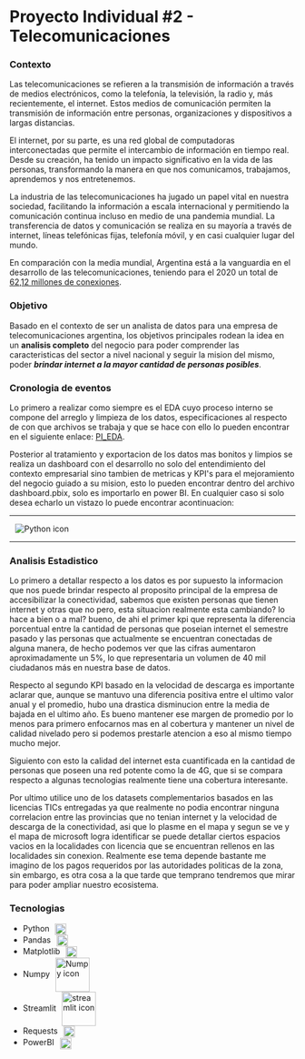 # Proyecto Individual #2 - Telecomunicaciones

### **Contexto**

Las telecomunicaciones se refieren a la transmisión de información a través de medios electrónicos, como la telefonía, la televisión, la radio y, más recientemente, el internet. Estos medios de comunicación permiten la transmisión de información entre personas, organizaciones y dispositivos a largas distancias.

El internet, por su parte, es una red global de computadoras interconectadas que permite el intercambio de información en tiempo real. Desde su creación, ha tenido un impacto significativo en la vida de las personas, transformando la manera en que nos comunicamos, trabajamos, aprendemos y nos entretenemos.

La industria de las telecomunicaciones ha jugado un papel vital en nuestra sociedad, facilitando la información a escala internacional y permitiendo la comunicación continua incluso en medio de una pandemia mundial. La transferencia de datos y comunicación se realiza en su mayoría a través de internet, líneas telefónicas fijas, telefonía móvil, y en casi cualquier lugar del mundo. 

En comparación con la media mundial, Argentina está a la vanguardia en el desarrollo de las telecomunicaciones, teniendo para el 2020 un total de [62,12 millones de conexiones](https://www.datosmundial.com/america/argentina/telecomunicacion.php). 

### **Objetivo**

Basado en el contexto de ser un analista de datos para una empresa de telecomunicaciones argentina, los objetivos principales rodean la idea en un **analisis completo** del negocio para poder comprender las caracteristicas del sector a nivel nacional y seguir la mision del mismo, poder ***brindar internet a la mayor cantidad de personas posibles***.

### **Cronologia de eventos**

Lo primero a realizar como siempre es el EDA cuyo proceso interno se compone del arreglo y limpieza de los datos, especificaciones al respecto de con que archivos se trabaja y que se hace con ello lo pueden encontrar en el siguiente enlace: [PI_EDA](https://pi2dataanalysis-hjvi628r8vazuptcaiujmi.streamlit.app/).

Posterior al tratamiento y exportacion de los datos mas bonitos y limpios se realiza un dashboard con el desarrollo no solo del entendimiento del contexto empresarial sino tambien de metricas y KPI's para el mejoramiento del negocio guiado a su mision, esto lo pueden encontrar dentro del archivo dashboard.pbix, solo es importarlo en power BI. En cualquier caso si solo desea echarlo un vistazo lo puede encontrar acontinuacion:  
***
<image src="./Dashboard.png" align="center" style="margin-left:10px" alt="Python icon">  

***
### **Analisis Estadistico**

Lo primero a detallar respecto a los datos es por supuesto la informacion que nos puede brindar respecto al proposito principal de la empresa de accesibilizar la conectividad, sabemos que existen personas que tienen internet y otras que no pero, esta situacion realmente esta cambiando? lo hace a bien o a mal? bueno, de ahi el primer kpi que representa la diferencia porcentual entre la cantidad de personas que poseian internet el semestre pasado y las personas que actualmente se encuentran conectadas de alguna manera, de hecho podemos ver que las cifras aumentaron aproximadamente un 5%, lo que representaria un volumen de 40 mil ciudadanos más en nuestra base de datos.  

Respecto al segundo KPI basado en la velocidad de descarga es importante aclarar que, aunque se mantuvo una diferencia positiva entre el ultimo valor anual y el promedio, hubo una drastica disminucion entre la media de bajada en el ultimo año. Es bueno mantener ese margen de promedio por lo menos para primero enfocarnos mas en al cobertura y mantener un nivel de calidad nivelado pero si podemos prestarle atencion a eso al mismo tiempo  mucho mejor.

Siguiento con esto la calidad del internet esta cuantificada en la cantidad de personas que poseen una red potente como la de 4G, que si se compara respecto a algunas tecnologias realmente tiene una cobertura interesante.

Por ultimo utilice uno de los datasets complementarios basados en las licencias TICs entregadas ya que realmente no podia encontrar ninguna correlacion entre las provincias que no tenian internet y la velocidad de descarga de la conectividad, asi que lo plasme en el mapa y segun se ve y el mapa de microsoft logra identificar se puede detallar ciertos espacios vacios en la localidades con licencia que se encuentran rellenos en las localidades sin conexion. Realmente ese tema depende bastante me imagino de los pagos requeridos por las autoridades politicas de la zona, sin embargo, es otra cosa a la que tarde que temprano tendremos que mirar para poder ampliar nuestro ecosistema.

### **Tecnologias**

  - Python<image src="https://upload.wikimedia.org/wikipedia/commons/thumb/c/c3/Python-logo-notext.svg/1200px-Python-logo-notext.svg.png" width=20 align="center" style="margin-left:10px" alt="Python icon">
  - Pandas<image src="https://upload.wikimedia.org/wikipedia/commons/thumb/2/22/Pandas_mark.svg/225px-Pandas_mark.svg.png" width=20 align="center" style="margin-left:10px" alt="Pandas icon">
   - Matplotlib<image src="https://upload.wikimedia.org/wikipedia/commons/thumb/8/84/Matplotlib_icon.svg/2048px-Matplotlib_icon.svg.png" width=20 align="center" style="margin-left:10px" alt="Matplotlib icon">
  - Numpy<image src="https://upload.wikimedia.org/wikipedia/commons/thumb/3/31/NumPy_logo_2020.svg/1200px-NumPy_logo_2020.svg.png" width=60 align="center" style="margin-left:10px" alt="Numpy icon">
  - Streamlit<image src="https://images.datacamp.com/image/upload/v1640050215/image27_frqkzv.png" width=60 align="center" style="margin-left:10px" alt="streamlit icon">
  - Requests<image src="https://upload.wikimedia.org/wikipedia/commons/2/2c/Requests-logo.png" width=20 align="center" style="margin-left:10px" alt="Requests icon">
  - PowerBI<image src="https://www.uc3m.es/sdic/media/sdic/img/mediana/original/im_power-bi-pro---icono/im_power-bi-pro---icono.png" width=20 align="center" style="margin-left:10px" alt="PowerBI icon">
  
